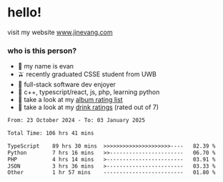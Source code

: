 # hello!

visit my website www.jinevang.com

### who is this person?
- 🦦 my name is evan                                                                  
- 🫒 recently graduated CSSE student from UWB
- 🥕 full-stack software dev enjoyer
- 🍚 c++, typescript/react, js, php, learning python
- 🎹 take a look at my [album rating list](https://bit.ly/albumratings)
- 🧋 take a look at my [drink ratings](https://bit.ly/drinkratings) (rated out of 7)

<!---
jinevang/jinevang is a ✨ special ✨ repository because its `README.md` (this file) appears on your GitHub profile.
You can click the Preview link to take a look at your changes.
--->
<!--START_SECTION:waka-->

```txt
From: 23 October 2024 - To: 03 January 2025

Total Time: 106 hrs 41 mins

TypeScript    89 hrs 30 mins  >>>>>>>>>>>>>>>>>>>>>----   82.39 %
Python        7 hrs 16 mins   >>-----------------------   06.70 %
PHP           4 hrs 14 mins   >------------------------   03.91 %
JSON          3 hrs 36 mins   >------------------------   03.33 %
Other         1 hr 57 mins    -------------------------   01.80 %
```

<!--END_SECTION:waka-->
